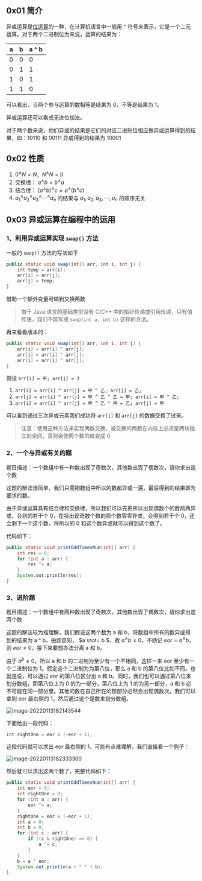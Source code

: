 ## 0x01 简介

异或运算是[位运算](https://baike.baidu.com/item/%E4%BD%8D%E8%BF%90%E7%AE%97%E7%AC%A6/2786163?fr=aladdin)的一种，在计算机语言中一般用 `^` 符号来表示，它是一个二元运算。对于两个二进制位为来说，运算的结果为：

| a   | b   | a ^ b |
| --- | --- | ----- |
| 0   | 0   | 0     |
| 0   | 1   | 1     |
| 1   | 0   | 1     |
| 1   | 1   | 0     |

可以看出，当两个参与运算的数相等是结果为 0，不等是结果为 1。

异或运算还可以看成无进位加法。

对于两个数来说，他们异或的结果是它们的对应二进制位相应做异或运算得到的结果，如：10110 和 00111 异或得到的结果为 10001

## 0x02 性质

1. $0 ^{\wedge} N = N$，$N ^{\wedge} N = 0$
2. 交换律： $a ^{\wedge} b = b ^{\wedge} a$
3. 结合律： $(a ^{\wedge} b) ^{\wedge} c = a ^{\wedge} (b ^{\wedge} c)$
4. $a_{1} ^{\wedge} a_{2} ^{\wedge} a_{3} ^{\wedge} \cdots ^{\wedge} a_{n}$ 的结果与 $a_{1}, a_{2}, a_{3}, \cdots ,a_{n}$ 的顺序无关

## 0x03 异或运算在编程中的运用

### 1、利用异或运算实现 `swap()` 方法

一般的 `swap()` 方法的写法如下

```java
public static void swap(int[] arr, int i, int j) {
    int temp = arr[i];
    arr[i] = arr[j];
    arr[j] = temp;
}
```

借助一个额外变量可做到交换两数

> 由于 Java 语言的基础类型没有 C/C++ 中的指针传递或引用传递，只有值传递，我们不能写成 `swap(int a, int b)` 这样的方法。

再来看看版本的：

```java
public static void swap(int[] arr, int i, int j) {
    arr[i] = arr[i] ^ arr[j];
    arr[j] = arr[i] ^ arr[j];
    arr[i] = arr[i] ^ arr[j];
}
```

假设 `arr[i] = 甲; arr[j] = 3`

1. `arr[i] = arr[i] ^ arr[j] = 甲 ^ 乙; arr[j] = 乙;`
2. `arr[j] = arr[i] ^ arr[j] = 甲 ^ 乙 ^ 乙 = 甲; arr[i] = 甲 ^ 乙;`
3. `arr[i] = arr[i] ^ arr[j] = 甲 ^ 乙 ^ 甲 = 乙; arr[j] = 甲`

可以看到通过三次异或元素我们成功将 `arr[i]` 和 `arr[j]` 的数据交换了过来。

> 注意：使用这种方法来实现两数交换，被交换的两数在内存上必须是两块独立的空间，否则会使两个数的值变成 0.

### 2、一个与异或有关的题

题目描述：一个数组中有一种数出现了奇数次，其他数出现了偶数次，请你求出这个数

这题的解法很简单，我们只需把数组中所以的数都异或一遍，最后得到的结果即为要求的数。

由于异或运算具有结合律和交换律，所以我们可以先把所以出现偶数个的数两两异或，会到的若干个 0，在将出现奇数个数的那个数零零异或，会得到若干个 0，还会剩下一个这个数，将所以的 0 和这个数异或就可以得到这个数了。

代码如下：

```java
public static void printOddTimesNum(int[] arr) {
    int res = 0;
    for (int a : arr) {
        res ^= a;
    }
    System.out.println(res);
}
```

### 3、进阶题

题目描述：一个数组中有两种数出现了奇数次，其他数出现了偶数次，请你求出这两个数

这题的解法较为难理解，我们假设这两个数为 a 和 b，将数组中所有的数异或得到的结果为 a ^ b，由题意知， $a \not= b $，故 $a ^{\wedge} b \not = 0$，不妨记 $eor = a ^{\wedge} b$，则 $eor \not = 0$，接下来要想办法分离 a 和 b。

由于 $a ^ b \not = 0$，所以 a 和 b 的二进制为至少有一个不相同，这样一来 eor 至少有一个二进制位为 1。假定这个二进制为为第八位，那么 a 和 b 的第八位比如不同。也就是说，可以通过 eor 的第八位区分出 a 和 b。同时，我们也可以通过第八位来划分数组，即第八位上为 0 的为一部分，第八位上为 1 的为另一部分，a 和 b 必不可能在同一部分里。其他的数在自己所在的那部分必然会出现偶数次。我们可以拿到 eor 最右侧的 1，然后通过这个是数来划分数组。

![image-20220113182143544](https://xingqiu-tuchuang-1256524210.cos.ap-shanghai.myqcloud.com//8919yank-note-picgo-4b834eb2.png)

下面给出一段代码：

```java
int rightOne = eor & (~eor + 1);
```

这段代码就可以求出 eor 最右侧的 1，可能有点难理解，我们直接看一个例子：

![image-20220113182333300](https://xingqiu-tuchuang-1256524210.cos.ap-shanghai.myqcloud.com//8919yank-note-picgo-03497b47.png)

然后就可以求出这两个数了，完整代码如下：

```java
public static void printOddTimesNum(int[] arr) {
    int eor = 0;
    int rightOne = 0;
    for (int a : arr) {
        eor ^= a;
    }
    rightOne = eor & (~eor + 1);
    int a = 0;
    int b = 0;
    for (int c : arr) {
        if ((c & rightOne) == 0) {
            a ^= c;
        }
    }
    b = a ^ eor;
    System.out.println(a + " " + b);
}
```
